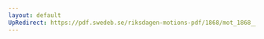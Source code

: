 ```yaml
---
layout: default
UpRedirect: https://pdf.swedeb.se/riksdagen-motions-pdf/1868/mot_1868__fk__00033/mot_1868__fk__00033_001.pdf
---
```

